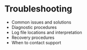 # Troubleshooting

- Common issues and solutions
- Diagnostic procedures
- Log file locations and interpretation
- Recovery procedures
- When to contact support
